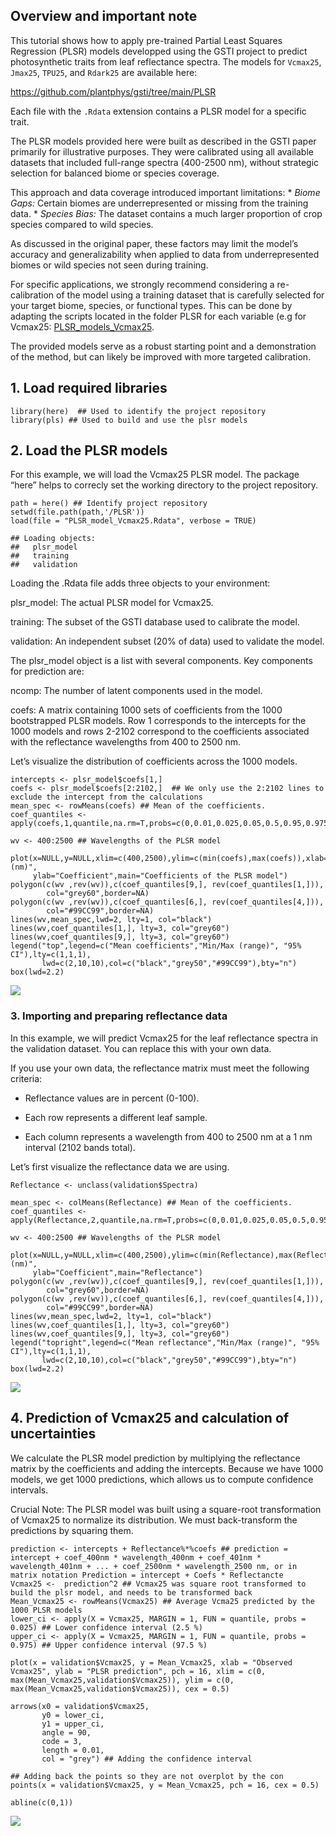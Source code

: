 ## Overview and important note

This tutorial shows how to apply pre-trained Partial Least Squares
Regression (PLSR) models developped using the GSTI project to predict
photosynthetic traits from leaf reflectance spectra. The models for
`Vcmax25`, `Jmax25`, `TPU25`, and `Rdark25` are available here:

<https://github.com/plantphys/gsti/tree/main/PLSR>

Each file with the `.Rdata` extension contains a PLSR model for a
specific trait.

The PLSR models provided here were built as described in the GSTI paper
primarily for illustrative purposes. They were calibrated using all
available datasets that included full-range spectra (400-2500 nm),
without strategic selection for balanced biome or species coverage.

This approach and data coverage introduced important limitations: \*
*Biome Gaps:* Certain biomes are underrepresented or missing from the
training data. \* *Species Bias:* The dataset contains a much larger
proportion of crop species compared to wild species.

As discussed in the original paper, these factors may limit the model’s
accuracy and generalizability when applied to data from underrepresented
biomes or wild species not seen during training.

For specific applications, we strongly recommend considering a
re-calibration of the model using a training dataset that is carefully
selected for your target biome, species, or functional types. This can
be done by adapting the scripts located in the folder PLSR for each
variable (e.g for Vcmax25:
[PLSR\_models\_Vcmax25](https://github.com/plantphys/gsti/blob/main/PLSR/PLSR_models_Vcmax25.R).

The provided models serve as a robust starting point and a demonstration
of the method, but can likely be improved with more targeted
calibration.

## 1. Load required libraries

    library(here)  ## Used to identify the project repository
    library(pls) ## Used to build and use the plsr models

## 2. Load the PLSR models

For this example, we will load the Vcmax25 PLSR model. The package
“here” helps to correcly set the working directory to the project
repository.

    path = here() ## Identify project repository
    setwd(file.path(path,'/PLSR'))
    load(file = "PLSR_model_Vcmax25.Rdata", verbose = TRUE) 

    ## Loading objects:
    ##   plsr_model
    ##   training
    ##   validation

Loading the .Rdata file adds three objects to your environment:

plsr\_model: The actual PLSR model for Vcmax25.

training: The subset of the GSTI database used to calibrate the model.

validation: An independent subset (20% of data) used to validate the
model.

The plsr\_model object is a list with several components. Key components
for prediction are:

ncomp: The number of latent components used in the model.

coefs: A matrix containing 1000 sets of coefficients from the 1000
bootstrapped PLSR models. Row 1 corresponds to the intercepts for the
1000 models and rows 2-2102 correspond to the coefficients associated
with the reflectance wavelengths from 400 to 2500 nm.

Let’s visualize the distribution of coefficients across the 1000 models.

    intercepts <- plsr_model$coefs[1,]
    coefs <- plsr_model$coefs[2:2102,]  ## We only use the 2:2102 lines to exclude the intercept from the calculations
    mean_spec <- rowMeans(coefs) ## Mean of the coefficients.  
    coef_quantiles <- apply(coefs,1,quantile,na.rm=T,probs=c(0,0.01,0.025,0.05,0.5,0.95,0.975,0.99,1))

    wv <- 400:2500 ## Wavelengths of the PLSR model

    plot(x=NULL,y=NULL,xlim=c(400,2500),ylim=c(min(coefs),max(coefs)),xlab="Wavelength (nm)",
         ylab="Coefficient",main="Coefficients of the PLSR model")
    polygon(c(wv ,rev(wv)),c(coef_quantiles[9,], rev(coef_quantiles[1,])),
            col="grey60",border=NA)
    polygon(c(wv ,rev(wv)),c(coef_quantiles[6,], rev(coef_quantiles[4,])),
            col="#99CC99",border=NA)
    lines(wv,mean_spec,lwd=2, lty=1, col="black")
    lines(wv,coef_quantiles[1,], lty=3, col="grey60")
    lines(wv,coef_quantiles[9,], lty=3, col="grey60")
    legend("top",legend=c("Mean coefficients","Min/Max (range)", "95% CI"),lty=c(1,1,1),
           lwd=c(2,10,10),col=c("black","grey50","#99CC99"),bty="n")
    box(lwd=2.2)

![](Apply_PLSR_new_datasets_files/figure-markdown_strict/unnamed-chunk-3-1.png)

### 3. Importing and preparing reflectance data

In this example, we will predict Vcmax25 for the leaf reflectance
spectra in the validation dataset. You can replace this with your own
data.

If you use your own data, the reflectance matrix must meet the following
criteria:

-   Reflectance values are in percent (0-100).

-   Each row represents a different leaf sample.

-   Each column represents a wavelength from 400 to 2500 nm at a 1 nm
    interval (2102 bands total).

Let’s first visualize the reflectance data we are using.

    Reflectance <- unclass(validation$Spectra)

    mean_spec <- colMeans(Reflectance) ## Mean of the coefficients.  
    coef_quantiles <- apply(Reflectance,2,quantile,na.rm=T,probs=c(0,0.01,0.025,0.05,0.5,0.95,0.975,0.99,1))

    wv <- 400:2500 ## Wavelengths of the PLSR model

    plot(x=NULL,y=NULL,xlim=c(400,2500),ylim=c(min(Reflectance),max(Reflectance)),xlab="Wavelength (nm)",
         ylab="Coefficient",main="Reflectance")
    polygon(c(wv ,rev(wv)),c(coef_quantiles[9,], rev(coef_quantiles[1,])),
            col="grey60",border=NA)
    polygon(c(wv ,rev(wv)),c(coef_quantiles[6,], rev(coef_quantiles[4,])),
            col="#99CC99",border=NA)
    lines(wv,mean_spec,lwd=2, lty=1, col="black")
    lines(wv,coef_quantiles[1,], lty=3, col="grey60")
    lines(wv,coef_quantiles[9,], lty=3, col="grey60")
    legend("topright",legend=c("Mean reflectance","Min/Max (range)", "95% CI"),lty=c(1,1,1),
           lwd=c(2,10,10),col=c("black","grey50","#99CC99"),bty="n")
    box(lwd=2.2)

![](Apply_PLSR_new_datasets_files/figure-markdown_strict/unnamed-chunk-4-1.png)

## 4. Prediction of Vcmax25 and calculation of uncertainties

We calculate the PLSR model prediction by multiplying the reflectance
matrix by the coefficients and adding the intercepts. Because we have
1000 models, we get 1000 predictions, which allows us to compute
confidence intervals.

Crucial Note: The PLSR model was built using a square-root
transformation of Vcmax25 to normalize its distribution. We must
back-transform the predictions by squaring them.

    prediction <- intercepts + Reflectance%*%coefs ## prediction = intercept + coef_400nm * wavelength_400nm + coef_401nm * wavelength_401nm + ... + coef_2500nm * wavelength_2500 nm, or in matrix notation Prediction = intercept + Coefs * Reflectancte 
    Vcmax25 <-  prediction^2 ## Vcmax25 was square root transformed to build the plsr model, and needs to be transformed back 
    Mean_Vcmax25 <- rowMeans(Vcmax25) ## Average Vcma25 predicted by the 1000 PLSR models
    lower_ci <- apply(X = Vcmax25, MARGIN = 1, FUN = quantile, probs = 0.025) ## Lower confidence interval (2.5 %)
    upper_ci <- apply(X = Vcmax25, MARGIN = 1, FUN = quantile, probs = 0.975) ## Upper confidence interval (97.5 %)

    plot(x = validation$Vcmax25, y = Mean_Vcmax25, xlab = "Observed Vcmax25", ylab = "PLSR prediction", pch = 16, xlim = c(0, max(Mean_Vcmax25,validation$Vcmax25)), ylim = c(0, max(Mean_Vcmax25,validation$Vcmax25)), cex = 0.5)

    arrows(x0 = validation$Vcmax25, 
           y0 = lower_ci, 
           y1 = upper_ci, 
           angle = 90, 
           code = 3, 
           length = 0.01,
           col = "grey") ## Adding the confidence interval

    ## Adding back the points so they are not overplot by the con
    points(x = validation$Vcmax25, y = Mean_Vcmax25, pch = 16, cex = 0.5)

    abline(c(0,1))

![](Apply_PLSR_new_datasets_files/figure-markdown_strict/unnamed-chunk-5-1.png)
